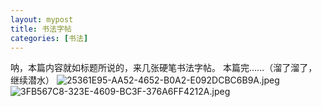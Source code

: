 ```yaml
---
layout: mypost
title: 书法字帖
categories: [书法]
---
```

呐，本篇内容就如标题所说的，来几张硬笔书法字帖。
本篇完……（溜了溜了，继续潜水）
![25361E95-AA52-4652-B0A2-E092DCBC6B9A.jpeg](https://i.loli.net/2019/07/17/5d2ecb903e2fe13801.jpeg)
![3FB567C8-323E-4609-BC3F-376A6FF4212A.jpeg](https://i.loli.net/2019/07/17/5d2ecb90429b687263.jpeg)
